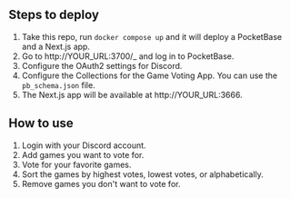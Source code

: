 ## Steps to deploy
1. Take this repo, run `docker compose up` and it will deploy a PocketBase and a Next.js app.
2. Go to http://YOUR_URL:3700/_ and log in to PocketBase.
3. Configure the OAuth2 settings for Discord.
4. Configure the Collections for the Game Voting App. You can use the `pb_schema.json` file.
5. The Next.js app will be available at http://YOUR_URL:3666.

## How to use
1. Login with your Discord account.
2. Add games you want to vote for.
3. Vote for your favorite games.
4. Sort the games by highest votes, lowest votes, or alphabetically.
5. Remove games you don't want to vote for.